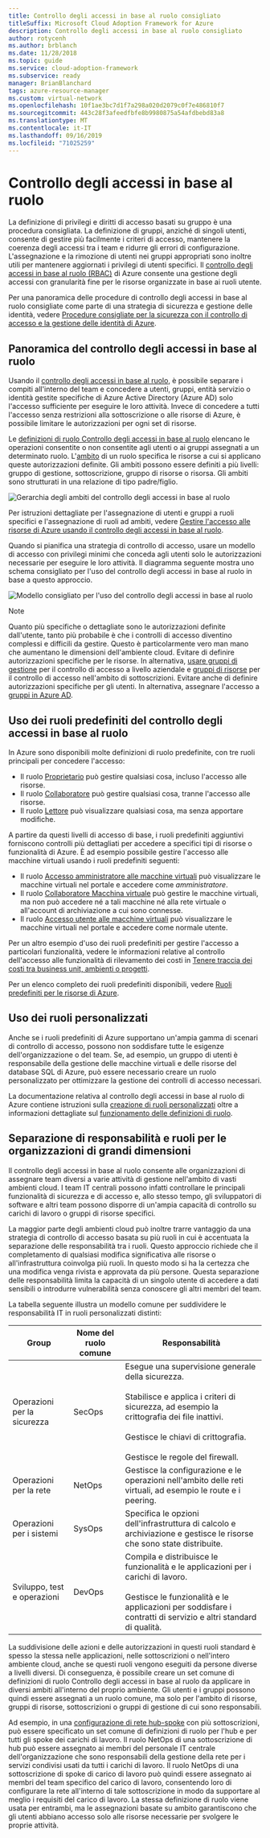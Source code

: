 ```yaml
---
title: Controllo degli accessi in base al ruolo consigliato
titleSuffix: Microsoft Cloud Adoption Framework for Azure
description: Controllo degli accessi in base al ruolo consigliato
author: rotycenh
ms.author: brblanch
ms.date: 11/28/2018
ms.topic: guide
ms.service: cloud-adoption-framework
ms.subservice: ready
manager: BrianBlanchard
tags: azure-resource-manager
ms.custom: virtual-network
ms.openlocfilehash: 10f1ae3bc7d1f7a298a020d2079c0f7e486810f7
ms.sourcegitcommit: 443c28f3afeedfbfe8b9980875a54afdbebd83a8
ms.translationtype: MT
ms.contentlocale: it-IT
ms.lasthandoff: 09/16/2019
ms.locfileid: "71025259"
---
```

# <a name="role-based-access-control"></a>Controllo degli accessi in base al ruolo

La definizione di privilegi e diritti di accesso basati su gruppo è una procedura consigliata. La definizione di gruppi, anziché di singoli utenti, consente di gestire più facilmente i criteri di accesso, mantenere la coerenza degli accessi tra i team e ridurre gli errori di configurazione. L'assegnazione e la rimozione di utenti nei gruppi appropriati sono inoltre utili per mantenere aggiornati i privilegi di utenti specifici. Il [controllo degli accessi in base al ruolo (RBAC)](https://docs.microsoft.com/azure/role-based-access-control/overview) di Azure consente una gestione degli accessi con granularità fine per le risorse organizzate in base ai ruoli utente.

Per una panoramica delle procedure di controllo degli accessi in base al ruolo consigliate come parte di una strategia di sicurezza e gestione delle identità, vedere [Procedure consigliate per la sicurezza con il controllo di accesso e la gestione delle identità di Azure](https://docs.microsoft.com/azure/security/azure-security-identity-management-best-practices#use-role-based-access-control).

## <a name="overview-of-role-based-access-control"></a>Panoramica del controllo degli accessi in base al ruolo

Usando il [controllo degli accessi in base al ruolo](https://docs.microsoft.com/azure/role-based-access-control/overview), è possibile separare i compiti all'interno del team e concedere a utenti, gruppi, entità servizio o identità gestite specifiche di Azure Active Directory (Azure AD) solo l'accesso sufficiente per eseguire le loro attività. Invece di concedere a tutti l'accesso senza restrizioni alla sottoscrizione o alle risorse di Azure, è possibile limitare le autorizzazioni per ogni set di risorse.

Le [definizioni di ruolo Controllo degli accessi in base al ruolo](https://docs.microsoft.com/azure/role-based-access-control/role-definitions) elencano le operazioni consentite o non consentite agli utenti o ai gruppi assegnati a un determinato ruolo. L'[ambito](https://docs.microsoft.com/azure/role-based-access-control/index.md#scope) di un ruolo specifica le risorse a cui si applicano queste autorizzazioni definite. Gli ambiti possono essere definiti a più livelli: gruppo di gestione, sottoscrizione, gruppo di risorse o risorsa. Gli ambiti sono strutturati in una relazione di tipo padre/figlio.

![Gerarchia degli ambiti del controllo degli accessi in base al ruolo](../../_images/azure-best-practices/rbac-scope.png)

Per istruzioni dettagliate per l'assegnazione di utenti e gruppi a ruoli specifici e l'assegnazione di ruoli ad ambiti, vedere [Gestire l'accesso alle risorse di Azure usando il controllo degli accessi in base al ruolo](https://docs.microsoft.com/azure/role-based-access-control/role-assignments-portal).

Quando si pianifica una strategia di controllo di accesso, usare un modello di accesso con privilegi minimi che conceda agli utenti solo le autorizzazioni necessarie per eseguire le loro attività. Il diagramma seguente mostra uno schema consigliato per l'uso del controllo degli accessi in base al ruolo in base a questo approccio.

![Modello consigliato per l'uso del controllo degli accessi in base al ruolo](../../_images/azure-best-practices/rbac-least-privilege.png)

> [!NOTE]
> Quanto più specifiche o dettagliate sono le autorizzazioni definite dall'utente, tanto più probabile è che i controlli di accesso diventino complessi e difficili da gestire. Questo è particolarmente vero man mano che aumentano le dimensioni dell'ambiente cloud. Evitare di definire autorizzazioni specifiche per le risorse. In alternativa, [usare gruppi di gestione](https://docs.microsoft.com/azure/governance/management-groups) per il controllo di accesso a livello aziendale e [gruppi di risorse](https://docs.microsoft.com/azure/azure-resource-manager/resource-group-overview#resource-groups) per il controllo di accesso nell'ambito di sottoscrizioni. Evitare anche di definire autorizzazioni specifiche per gli utenti. In alternativa, assegnare l'accesso a [gruppi in Azure AD](https://docs.microsoft.com/azure/active-directory/fundamentals/active-directory-manage-groups).

## <a name="using-built-in-rbac-roles"></a>Uso dei ruoli predefiniti del controllo degli accessi in base al ruolo

In Azure sono disponibili molte definizioni di ruolo predefinite, con tre ruoli principali per concedere l'accesso:

- Il ruolo [Proprietario](https://docs.microsoft.com/azure/role-based-access-control/built-in-roles#owner) può gestire qualsiasi cosa, incluso l'accesso alle risorse.
- Il ruolo [Collaboratore](https://docs.microsoft.com/azure/role-based-access-control/built-in-roles#contributor) può gestire qualsiasi cosa, tranne l'accesso alle risorse.
- Il ruolo [Lettore](https://docs.microsoft.com/azure/role-based-access-control/built-in-roles#reader) può visualizzare qualsiasi cosa, ma senza apportare modifiche.

A partire da questi livelli di accesso di base, i ruoli predefiniti aggiuntivi forniscono controlli più dettagliati per accedere a specifici tipi di risorse o funzionalità di Azure. È ad esempio possibile gestire l'accesso alle macchine virtuali usando i ruoli predefiniti seguenti:

- Il ruolo [Accesso amministratore alle macchine virtuali](https://docs.microsoft.com/azure/role-based-access-control/built-in-roles#virtual-machine-administrator-login) può visualizzare le macchine virtuali nel portale e accedere come _amministratore_.
- Il ruolo [Collaboratore Macchina virtuale](https://docs.microsoft.com/azure/role-based-access-control/built-in-roles#virtual-machine-contributor) può gestire le macchine virtuali, ma non può accedere né a tali macchine né alla rete virtuale o all'account di archiviazione a cui sono connesse.
- Il ruolo [Accesso utente alle macchine virtuali](https://docs.microsoft.com/azure/role-based-access-control/built-in-roles#virtual-machine-user-login) può visualizzare le macchine virtuali nel portale e accedere come normale utente.

Per un altro esempio d'uso dei ruoli predefiniti per gestire l'accesso a particolari funzionalità, vedere le informazioni relative al controllo dell'accesso alle funzionalità di rilevamento dei costi in [Tenere traccia dei costi tra business unit, ambienti o progetti](./track-costs.md#provide-the-right-level-of-cost-access).

Per un elenco completo dei ruoli predefiniti disponibili, vedere [Ruoli predefiniti per le risorse di Azure](https://docs.microsoft.com/azure/role-based-access-control/built-in-roles).

## <a name="using-custom-roles"></a>Uso dei ruoli personalizzati

Anche se i ruoli predefiniti di Azure supportano un'ampia gamma di scenari di controllo di accesso, possono non soddisfare tutte le esigenze dell'organizzazione o del team. Se, ad esempio, un gruppo di utenti è responsabile della gestione delle macchine virtuali e delle risorse del database SQL di Azure, può essere necessario creare un ruolo personalizzato per ottimizzare la gestione dei controlli di accesso necessari.

La documentazione relativa al controllo degli accessi in base al ruolo di Azure contiene istruzioni sulla [creazione di ruoli personalizzati](https://docs.microsoft.com/azure/role-based-access-control/custom-roles) oltre a informazioni dettagliate sul [funzionamento delle definizioni di ruolo](https://docs.microsoft.com/azure/role-based-access-control/role-definitions).

## <a name="separation-of-responsibilities-and-roles-for-large-organizations"></a>Separazione di responsabilità e ruoli per le organizzazioni di grandi dimensioni

Il controllo degli accessi in base al ruolo consente alle organizzazioni di assegnare team diversi a varie attività di gestione nell'ambito di vasti ambienti cloud. I team IT centrali possono infatti controllare le principali funzionalità di sicurezza e di accesso e, allo stesso tempo, gli sviluppatori di software e altri team possono disporre di un'ampia capacità di controllo su carichi di lavoro o gruppi di risorse specifici.

La maggior parte degli ambienti cloud può inoltre trarre vantaggio da una strategia di controllo di accesso basata su più ruoli in cui è accentuata la separazione delle responsabilità tra i ruoli. Questo approccio richiede che il completamento di qualsiasi modifica significativa alle risorse o all'infrastruttura coinvolga più ruoli. In questo modo si ha la certezza che una modifica venga rivista e approvata da più persone. Questa separazione delle responsabilità limita la capacità di un singolo utente di accedere a dati sensibili o introdurre vulnerabilità senza conoscere gli altri membri del team.

La tabella seguente illustra un modello comune per suddividere le responsabilità IT in ruoli personalizzati distinti:

<!-- markdownlint-disable MD033 -->

| Group | Nome del ruolo comune | Responsabilità |
| --- | --- | --- |
| Operazioni per la sicurezza | SecOps | Esegue una supervisione generale della sicurezza.<br/><br/> Stabilisce e applica i criteri di sicurezza, ad esempio la crittografia dei file inattivi.<br/><br/> Gestisce le chiavi di crittografia.<br/><br/> Gestisce le regole del firewall. |
| Operazioni per la rete | NetOps | Gestisce la configurazione e le operazioni nell'ambito delle reti virtuali, ad esempio le route e i peering. |
| Operazioni per i sistemi | SysOps | Specifica le opzioni dell'infrastruttura di calcolo e archiviazione e gestisce le risorse che sono state distribuite. |
| Sviluppo, test e operazioni | DevOps | Compila e distribuisce le funzionalità e le applicazioni per i carichi di lavoro.<br/><br/> Gestisce le funzionalità e le applicazioni per soddisfare i contratti di servizio e altri standard di qualità. |

<!-- markdownlint-enable MD033 -->

La suddivisione delle azioni e delle autorizzazioni in questi ruoli standard è spesso la stessa nelle applicazioni, nelle sottoscrizioni o nell'intero ambiente cloud, anche se questi ruoli vengono eseguiti da persone diverse a livelli diversi. Di conseguenza, è possibile creare un set comune di definizioni di ruolo Controllo degli accessi in base al ruolo da applicare in diversi ambiti all'interno del proprio ambiente. Gli utenti e i gruppi possono quindi essere assegnati a un ruolo comune, ma solo per l'ambito di risorse, gruppi di risorse, sottoscrizioni o gruppi di gestione di cui sono responsabili.

Ad esempio, in una [configurazione di rete hub-spoke](./hub-spoke-network-topology.md) con più sottoscrizioni, può essere specificato un set comune di definizioni di ruolo per l'hub e per tutti gli spoke dei carichi di lavoro. Il ruolo NetOps di una sottoscrizione di hub può essere assegnato ai membri del personale IT centrale dell'organizzazione che sono responsabili della gestione della rete per i servizi condivisi usati da tutti i carichi di lavoro. Il ruolo NetOps di una sottoscrizione di spoke di carico di lavoro può quindi essere assegnato ai membri del team specifico del carico di lavoro, consentendo loro di configurare la rete all'interno di tale sottoscrizione in modo da supportare al meglio i requisiti del carico di lavoro. La stessa definizione di ruolo viene usata per entrambi, ma le assegnazioni basate su ambito garantiscono che gli utenti abbiano accesso solo alle risorse necessarie per svolgere le proprie attività.
